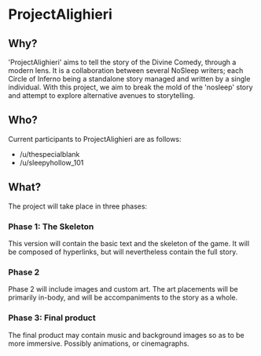 # ProjectAlighieri

## Why?

'ProjectAlighieri' aims to tell the story of the Divine Comedy, through a modern lens. It is a collaboration between several NoSleep writers; each Circle of Inferno being a standalone story managed and written by a single individual. With this project, we aim to break the mold of the 'nosleep' story and attempt to explore alternative avenues to storytelling.

## Who?

Current participants to ProjectAlighieri are as follows:

 - /u/thespecialblank
 - /u/sleepyhollow_101

## What?

The project will take place in three phases:

### Phase 1: The Skeleton

This version will contain the basic text and the skeleton of the game. It will be composed of hyperlinks, but will nevertheless contain the full story.

### Phase 2

Phase 2 will include images and custom art. The art placements will be primarily in-body, and will be accompaniments to the story as a whole.

### Phase 3: Final product

The final product may contain music and background images so as to be more immersive. Possibly animations, or cinemagraphs.
